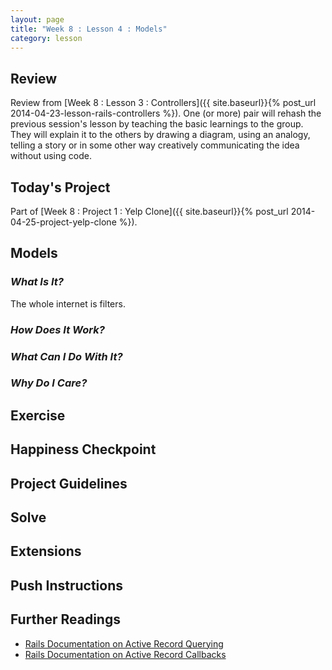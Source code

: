 ```yaml
---
layout: page
title: "Week 8 : Lesson 4 : Models"
category: lesson
---
```


## Review

Review from [Week 8 : Lesson 3 : Controllers]({{ site.baseurl}}{% post_url 2014-04-23-lesson-rails-controllers %}).  One (or more) pair will rehash the previous session's lesson by teaching the basic learnings to the group.  They will explain it to the others by drawing a diagram, using an analogy, telling a story or in some other way creatively communicating the idea without using code.

## Today's Project

Part of [Week 8 : Project 1 : Yelp Clone]({{ site.baseurl}}{% post_url 2014-04-25-project-yelp-clone %}).

## Models

### _What Is It?_

The whole internet is filters.

### _How Does It Work?_

### _What Can I Do With It?_

### _Why Do I Care?_

## Exercise

## Happiness Checkpoint

## Project Guidelines

## Solve

## Extensions

## Push Instructions

## Further Readings

* [Rails Documentation on Active Record Querying](http://guides.rubyonrails.org/active_record_querying.html)
* [Rails Documentation on Active Record Callbacks](http://guides.rubyonrails.org/active_record_callbacks.html)

